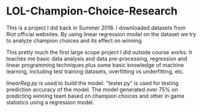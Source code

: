 # LOL-Champion-Choice-Research
This is a project I did back in Summer 2018. I downloaded datasets from Riot official websites. By using linear regression model on the dataset we try to analyze champion choices and its effect on winning. 

This pretty much the first large scope project I did outside course works. It teaches me basic data analysis and data pre-processing, regression and linear programming techniques plus some basic knowledge of machine learning, including test training datasets, overfitting vs underfitting, etc.

*linearReg.py is* used to build the model. "tester.py" is used for testing prediction accuracy of the model. The model generated over 75% on predicting winning team based on champion choices and other in game statistics using a regression model.
